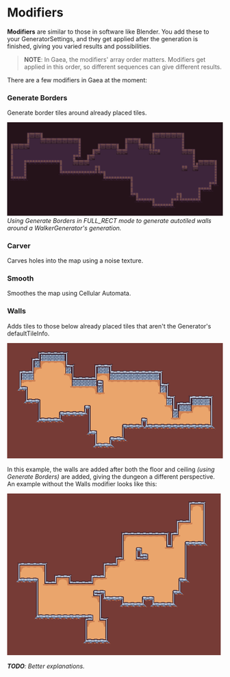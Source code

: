 # Modifiers

**Modifiers** are similar to those in software like Blender. You add these to your GeneratorSettings, and they get applied after the generation is finished, giving you varied results and possibilities. 

> **NOTE**: In Gaea, the modifiers' array order matters. Modifiers get applied in this order, so different sequences can give different results.

There are a few modifiers in Gaea at the moment:

### Generate Borders

Generate border tiles around already placed tiles.

![generate borders showcase](assets/generate-borders-showcase.png)
*Using Generate Borders in FULL_RECT mode to generate autotiled walls around a WalkerGenerator's generation.*

### Carver

Carves holes into the map using a noise texture.

### Smooth

Smoothes the map using Cellular Automata.

### Walls

Adds tiles to those below already placed tiles that aren't the Generator's defaultTileInfo.

![walls modifier showcase](assets/walls-modifier-showcase.png)

In this example, the walls are added after both the floor and ceiling *(using Generate Borders)* are added, giving the dungeon a different perspective.<br>
An example without the Walls modifier looks like this:

![without walls modifier](assets/walls-modifier-showcase-before.png)

_**TODO**: Better explanations._